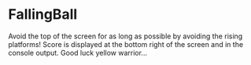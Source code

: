# FallingBall

Avoid the top of the screen for as long as possible by avoiding the rising platforms! Score is displayed at the bottom right of the screen and in the console output. Good luck yellow warrior...

